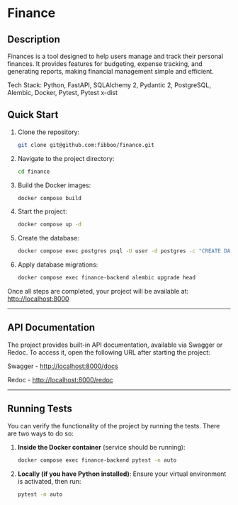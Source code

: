 # Finance

## Description

Finances is a tool designed to help users manage and track their personal finances. It provides features for budgeting,
expense tracking, and generating reports, making financial management simple and efficient.

Tech Stack: Python, FastAPI, SQLAlchemy 2, Pydantic 2, PostgreSQL, Alembic, Docker, Pytest, Pytest x-dist

## Quick Start

1. Clone the repository:
   ```bash
   git clone git@github.com:fibboo/finance.git
   ```
2. Navigate to the project directory:
   ```bash
   cd finance
   ```
3. Build the Docker images:
   ```bash
   docker compose build
   ```
4. Start the project:
   ```bash
   docker compose up -d
   ```
5. Create the database:
   ```bash
   docker compose exec postgres psql -U user -d postgres -c "CREATE DATABASE finance;"
   ```
6. Apply database migrations:
   ```bash
   docker compose exec finance-backend alembic upgrade head
   ```
   
Once all steps are completed, your project will be available at:  
[http://localhost:8000](http://localhost:8000)

---

## API Documentation

The project provides built-in API documentation, available via Swagger or Redoc. To access it, open the following URL after starting the project:

Swagger - [http://localhost:8000/docs](http://localhost:8000/docs)

Redoc - [http://localhost:8000/redoc](http://localhost:8000/redoc)

---

## Running Tests

You can verify the functionality of the project by running the tests. There are two ways to do so:

1. **Inside the Docker container** (service should be running):
   ```bash
   docker compose exec finance-backend pytest -n auto
   ```

2. **Locally (if you have Python installed)**:
   Ensure your virtual environment is activated, then run:
   ```bash
   pytest -n auto
   ```
